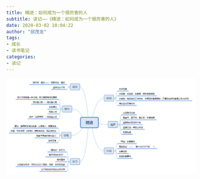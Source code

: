 ```yaml
---
title: 精进：如何成为一个很厉害的人
subtitle: 读记——《精进：如何成为一个很厉害的人》
date: 2020-03-02 10:04:22
author: "邱茂龙"
tags:
- 成长
- 读书笔记
categories:
- 读记
---
```


![精进](/img/202003/jingjin.png)